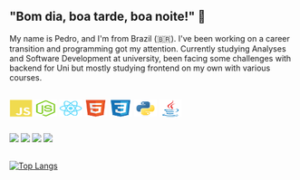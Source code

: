 ## "Bom dia, boa tarde, boa noite!" 👋

My name is Pedro, and I'm from Brazil (🇧🇷). I've been working on a career transition and programming got my attention. Currently studying Analyses and Software Development at university, been facing some challenges with backend for Uni but mostly studying frontend on my own with various courses. 

<div style="display: inline_block"><br>
  <img align="center" alt="Pe-Js" height="30" width="40" src="https://raw.githubusercontent.com/devicons/devicon/master/icons/javascript/javascript-plain.svg">
  <img align="center" alt="Pe-Ts" height="30" width="40" src="https://raw.githubusercontent.com/devicons/devicon/master/icons/nodejs/nodejs-plain.svg">
  <img align="center" alt="Pe-React" height="30" width="40" src="https://raw.githubusercontent.com/devicons/devicon/master/icons/react/react-original.svg">
  <img align="center" alt="Pe-HTML" height="30" width="40" src="https://raw.githubusercontent.com/devicons/devicon/master/icons/html5/html5-original.svg">
  <img align="center" alt="Pe-CSS" height="30" width="40" src="https://raw.githubusercontent.com/devicons/devicon/master/icons/css3/css3-original.svg">
  <img align="center" alt="Pe-Python" height="30" width="40" src="https://raw.githubusercontent.com/devicons/devicon/master/icons/python/python-original.svg">
  <img align="center" alt="Pe-Csharp" height="30" width="40" src="https://raw.githubusercontent.com/devicons/devicon/master/icons/java/java-original.svg">
</div>
  
  ##
 
<div> 
  <a href="https://instagram.com/pedro_lemos1" target="_blank"><img src="https://img.shields.io/badge/-Instagram-%23E4405F?style=for-the-badge&logo=instagram&logoColor=white" target="_blank"></a>
    <a href="https://twitter.com/pedrolemons1" target="_blank"><img src="https://img.shields.io/badge/-Twitter-1ca0f1?style=for-the-badge&logo=twitter&logoColor=white" target="_blank"></a>
  <a href = "mailto:p.a.lemos1@gmail.com"><img src="https://img.shields.io/badge/-Gmail-%23333?style=for-the-badge&logo=gmail&logoColor=white" target="_blank"></a>
  <a href="https://www.linkedin.com/in/pedroalemos" target="_blank"><img src="https://img.shields.io/badge/-LinkedIn-%230077B5?style=for-the-badge&logo=linkedin&logoColor=white" target="_blank"></a> 
  
</div>

  ##

[![Top Langs](https://github-readme-stats.vercel.app/api/top-langs/?username=pedrolemons&layout=compact)](https://github.com/pedrolemons/github-readme-stats)
